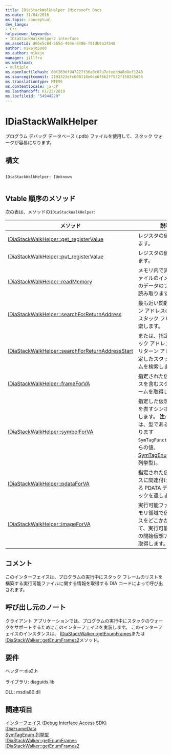 ```yaml
---
title: IDiaStackWalkHelper |Microsoft Docs
ms.date: 11/04/2016
ms.topic: conceptual
dev_langs:
- C++
helpviewer_keywords:
- IDiaStackWalkHelper2 interface
ms.assetid: d66e5c84-565d-494e-8486-f91db9a34548
author: mikejo5000
ms.author: mikejo
manager: jillfra
ms.workload:
- multiple
ms.openlocfilehash: 80f269df947227f36e0c87a7efeddda8d8ef1248
ms.sourcegitcommit: 2193323efc608118e0ce6f6b2ff532f158245d56
ms.translationtype: MTE95
ms.contentlocale: ja-JP
ms.lasthandoff: 01/25/2019
ms.locfileid: "54944229"
---
```

# <a name="idiastackwalkhelper"></a>IDiaStackWalkHelper
プログラム デバッグ データベース (.pdb) ファイルを使用して、スタック ウォークが容易になります。  
  
## <a name="syntax"></a>構文  
  
```  
  
IDiaStackWalkHelper: IUnknown  
  
```  
  
## <a name="methods-in-vtable-order"></a>Vtable 順序のメソッド  
 次の表は、メソッドの`IDiaStackWalkHelper`:  
  
|メソッド|説明|  
|------------|-----------------|  
|[IDiaStackWalkHelper::get_registerValue](../../debugger/debug-interface-access/idiastackwalkhelper-get-registervalue.md)|レジスタの値を取得します。|  
|[IDiaStackWalkHelper::put_registerValue](../../debugger/debug-interface-access/idiastackwalkhelper-put-registervalue.md)|レジスタの値を設定します。|  
|[IDiaStackWalkHelper::readMemory](../../debugger/debug-interface-access/idiastackwalkhelper-readmemory.md)|メモリ内で実行可能ファイルのイメージからのデータのブロックを読み取ります。|  
|[IDiaStackWalkHelper::searchForReturnAddress](../../debugger/debug-interface-access/idiastackwalkhelper-searchforreturnaddress.md)|最も近い関数のリターン アドレスの指定したスタック フレームを検索します。|  
|[IDiaStackWalkHelper::searchForReturnAddressStart](../../debugger/debug-interface-access/idiastackwalkhelper-searchforreturnaddressstart.md)|または、指定したスタック アドレスの近くのリターン アドレスの指定したスタック フレームを検索します。|  
|[IDiaStackWalkHelper::frameForVA](../../debugger/debug-interface-access/idiastackwalkhelper-frameforva.md)|指定された仮想アドレスを含むスタック フレームを取得します。|  
|[IDiaStackWalkHelper::symbolForVA](../../debugger/debug-interface-access/idiastackwalkhelper-symbolforva.md)|指定した仮想アドレスを表すシンボルを取得します。 **注:** シンボルは、型である必要があります`SymTagFunctionType`(からの値、 [SymTagEnum 列挙型](../../debugger/debug-interface-access/symtagenum.md)列挙型)。|  
|[IDiaStackWalkHelper::pdataForVA](../../debugger/debug-interface-access/idiastackwalkhelper-pdataforva.md)|指定された仮想アドレスに関連付けられている PDATA データ ブロックを返します。|  
|[IDiaStackWalkHelper::imageForVA](../../debugger/debug-interface-access/idiastackwalkhelper-imageforva.md)|実行可能ファイルのメモリ領域で仮想アドレスをどこかが指定されて、実行可能ファイルの開始仮想アドレスを取得します。|  
  
## <a name="remarks"></a>コメント  
 このインターフェイスは、プログラムの実行中にスタック フレームのリストを構築する実行可能ファイルに関する情報を取得する DIA コードによって呼び出されます。  
  
## <a name="notes-for-callers"></a>呼び出し元のノート  
 クライアント アプリケーションでは、プログラムの実行中にスタックのウォークをサポートするためにこのインターフェイスを実装します。 このインターフェイスのインスタンスは、 [IDiaStackWalker::getEnumFrames](../../debugger/debug-interface-access/idiastackwalker-getenumframes.md)または[IDiaStackWalker::getEnumFrames2](../../debugger/debug-interface-access/idiastackwalker-getenumframes2.md)メソッド。  
  
## <a name="requirements"></a>要件  
 ヘッダー:dia2.h  
  
 ライブラリ: diaguids.lib  
  
 DLL: msdia80.dll  
  
## <a name="see-also"></a>関連項目
 [インターフェイス (Debug Interface Access SDK)](../../debugger/debug-interface-access/interfaces-debug-interface-access-sdk.md)   
 [IDiaFrameData](../../debugger/debug-interface-access/idiaframedata.md)   
 [SymTagEnum 列挙型](../../debugger/debug-interface-access/symtagenum.md)   
 [IDiaStackWalker::getEnumFrames](../../debugger/debug-interface-access/idiastackwalker-getenumframes.md)   
 [IDiaStackWalker::getEnumFrames2](../../debugger/debug-interface-access/idiastackwalker-getenumframes2.md)
